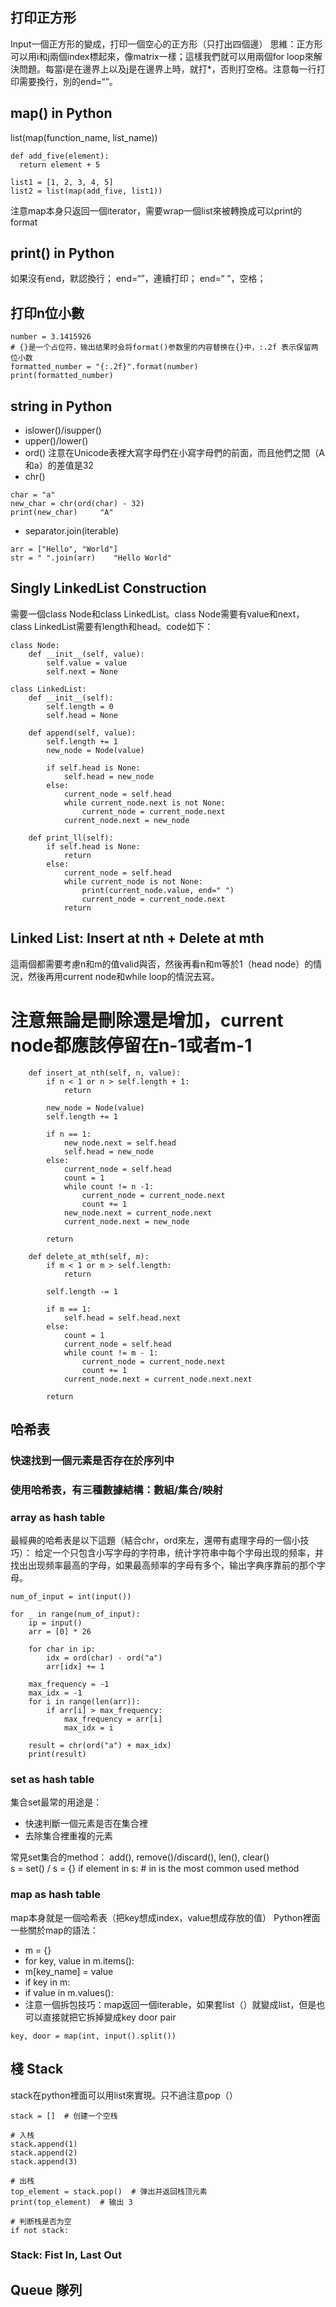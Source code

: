 ## 打印正方形
Input一個正方形的變成，打印一個空心的正方形（只打出四個邊）
思維：正方形可以用i和j兩個index標起來，像matrix一樣；這樣我們就可以用兩個for loop來解決問題。每當i是在邊界上以及j是在邊界上時，就打*，否則打空格。注意每一行打印需要換行，別的end=“”。
  
## map() in Python
list(map(function_name, list_name))  
```
def add_five(element):
  return element + 5

list1 = [1, 2, 3, 4, 5]
list2 = list(map(add_five, list1))
```
注意map本身只返回一個iterator，需要wrap一個list來被轉換成可以print的format
  
## print() in Python
如果沒有end，默認換行；
end=“”，連續打印；
end=“ ”，空格；

## 打印n位小數
```
number = 3.1415926
# {}是一个占位符，输出结果时会将format()参数里的内容替换在{}中，:.2f 表示保留两位小数
formatted_number = "{:.2f}".format(number)
print(formatted_number)
```
## string in Python
- islower()/isupper()
- upper()/lower()
- ord() 注意在Unicode表裡大寫字母們在小寫字母們的前面，而且他們之間（A和a）的差值是32
- chr()
```
char = "a"
new_char = chr(ord(char) - 32)
print(new_char)     "A"
```
- separator.join(iterable)
```
arr = ["Hello", "World"]
str = " ".join(arr)    "Hello World"
```

## Singly LinkedList Construction
需要一個class Node和class LinkedList。class Node需要有value和next，class LinkedList需要有length和head。code如下：
```
class Node:
    def __init__(self, value):
        self.value = value
        self.next = None

class LinkedList:
    def __init__(self):
        self.length = 0
        self.head = None
    
    def append(self, value):
        self.length += 1
        new_node = Node(value)

        if self.head is None:
            self.head = new_node
        else:
            current_node = self.head
            while current_node.next is not None:
                current_node = current_node.next
            current_node.next = new_node
    
    def print_ll(self):
        if self.head is None:
            return
        else:
            current_node = self.head
            while current_node is not None:
                print(current_node.value, end=" ")
                current_node = current_node.next
            return
```

## Linked List: Insert at nth + Delete at mth
這兩個都需要考慮n和m的值valid與否，然後再看n和m等於1（head node）的情況，然後再用current node和while loop的情況去寫。 
# 注意無論是刪除還是增加，current node都應該停留在n-1或者m-1
```
    def insert_at_nth(self, n, value):
        if n < 1 or n > self.length + 1:
            return

        new_node = Node(value)
        self.length += 1

        if n == 1:
            new_node.next = self.head
            self.head = new_node
        else:
            current_node = self.head
            count = 1
            while count != n -1:
                current_node = current_node.next
                count += 1
            new_node.next = current_node.next
            current_node.next = new_node
        
        return
```
```
    def delete_at_mth(self, m):
        if m < 1 or m > self.length:
            return
        
        self.length -= 1

        if m == 1:
            self.head = self.head.next
        else:
            count = 1
            current_node = self.head
            while count != m - 1:
                current_node = current_node.next
                count += 1
            current_node.next = current_node.next.next
        
        return
```
## 哈希表
### 快速找到一個元素是否存在於序列中
### 使用哈希表，有三種數據結構：數組/集合/映射  

### array as hash table
最經典的哈希表是以下這題（結合chr，ord來左，還帶有處理字母的一個小技巧）：
给定一个只包含小写字母的字符串，统计字符串中每个字母出现的频率，并找出出现频率最高的字母，如果最高频率的字母有多个，输出字典序靠前的那个字母。
```
num_of_input = int(input())

for _ in range(num_of_input):
    ip = input()
    arr = [0] * 26

    for char in ip:
        idx = ord(char) - ord("a")
        arr[idx] += 1
    
    max_frequency = -1
    max_idx = -1
    for i in range(len(arr)):
        if arr[i] > max_frequency:
            max_frequency = arr[i]
            max_idx = i
    
    result = chr(ord("a") + max_idx)
    print(result)
```
### set as hash table
集合set最常的用途是：
- 快速判斷一個元素是否在集合裡
- 去除集合裡重複的元素

常見set集合的method：
add(), remove()/discard(), len(), clear()  
s = set() / s = {}
if element in s:    # in is the most common used method

### map as hash table
map本身就是一個哈希表（把key想成index，value想成存放的值）
Python裡面一些關於map的語法：
- m = {}
- for key, value in m.items():
- m[key_name] = value
- if key in m:
- if value in m.values():
- 注意一個拆包技巧：map返回一個iterable，如果套list（）就變成list，但是也可以直接就把它拆掉變成key door pair
```
key, door = map(int, input().split())  
```
## 棧 Stack
stack在python裡面可以用list來實現。只不過注意pop（）
```
stack = []  # 创建一个空栈

# 入栈
stack.append(1)
stack.append(2)
stack.append(3)

# 出栈
top_element = stack.pop()  # 弹出并返回栈顶元素
print(top_element)  # 输出 3

# 判断栈是否为空
if not stack:
```
### Stack: Fist In, Last Out

## Queue 隊列
